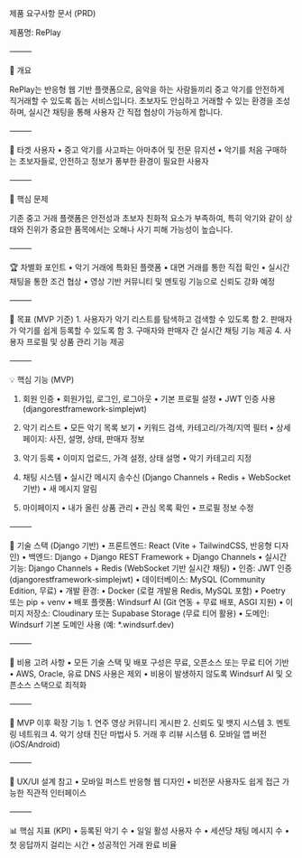 제품 요구사항 문서 (PRD)

제품명: RePlay

⸻

🧭 개요

RePlay는 반응형 웹 기반 플랫폼으로, 음악을 하는 사람들끼리 중고 악기를 안전하게 직거래할 수 있도록 돕는 서비스입니다. 초보자도 안심하고 거래할 수 있는 환경을 조성하며, 실시간 채팅을 통해 사용자 간 직접 협상이 가능하게 합니다.

⸻

🎯 타겟 사용자
• 중고 악기를 사고파는 아마추어 및 전문 뮤지션
• 악기를 처음 구매하는 초보자들로, 안전하고 정보가 풍부한 환경이 필요한 사용자

⸻

🚨 핵심 문제

기존 중고 거래 플랫폼은 안전성과 초보자 친화적 요소가 부족하여, 특히 악기와 같이 상태와 진위가 중요한 품목에서는 오해나 사기 피해 가능성이 높습니다.

⸻

🏆 차별화 포인트
• 악기 거래에 특화된 플랫폼
• 대면 거래를 통한 직접 확인
• 실시간 채팅을 통한 조건 협상
• 영상 기반 커뮤니티 및 멘토링 기능으로 신뢰도 강화 예정

⸻

🎯 목표 (MVP 기준) 1. 사용자가 악기 리스트를 탐색하고 검색할 수 있도록 함 2. 판매자가 악기를 쉽게 등록할 수 있도록 함 3. 구매자와 판매자 간 실시간 채팅 기능 제공 4. 사용자 프로필 및 상품 관리 기능 제공

⸻

💡 핵심 기능 (MVP)

1. 회원 인증
   • 회원가입, 로그인, 로그아웃
   • 기본 프로필 설정
   • JWT 인증 사용 (djangorestframework-simplejwt)

2. 악기 리스트
   • 모든 악기 목록 보기
   • 키워드 검색, 카테고리/가격/지역 필터
   • 상세 페이지: 사진, 설명, 상태, 판매자 정보

3. 악기 등록
   • 이미지 업로드, 가격 설정, 상태 설명
   • 악기 카테고리 지정

4. 채팅 시스템
   • 실시간 메시지 송수신 (Django Channels + Redis + WebSocket 기반)
   • 새 메시지 알림

5. 마이페이지
   • 내가 올린 상품 관리
   • 관심 목록 확인
   • 프로필 정보 수정

⸻

🧰 기술 스택 (Django 기반)
• 프론트엔드: React (Vite + TailwindCSS, 반응형 디자인)
• 백엔드: Django + Django REST Framework + Django Channels
• 실시간 기능: Django Channels + Redis (WebSocket 기반 실시간 채팅)
• 인증: JWT 인증 (djangorestframework-simplejwt)
• 데이터베이스: MySQL (Community Edition, 무료)
• 개발 환경:
• Docker (로컬 개발용 Redis, MySQL 포함)
• Poetry 또는 pip + venv
• 배포 플랫폼: Windsurf AI (Git 연동 + 무료 배포, ASGI 지원)
• 이미지 저장소: Cloudinary 또는 Supabase Storage (무료 티어 활용)
• 도메인: Windsurf 기본 도메인 사용 (예: \*.windsurf.dev)

⸻

💸 비용 고려 사항
• 모든 기술 스택 및 배포 구성은 무료, 오픈소스 또는 무료 티어 기반
• AWS, Oracle, 유료 DNS 사용은 제외
• 비용이 발생하지 않도록 Windsurf AI 및 오픈소스 스택으로 최적화

⸻

🔮 MVP 이후 확장 기능 1. 연주 영상 커뮤니티 게시판 2. 신뢰도 및 뱃지 시스템 3. 멘토링 네트워크 4. 악기 상태 진단 마법사 5. 거래 후 리뷰 시스템 6. 모바일 앱 버전 (iOS/Android)

⸻

🧩 UX/UI 설계 참고
• 모바일 퍼스트 반응형 웹 디자인
• 비전문 사용자도 쉽게 접근 가능한 직관적 인터페이스

⸻

📊 핵심 지표 (KPI)
• 등록된 악기 수
• 일일 활성 사용자 수
• 세션당 채팅 메시지 수
• 첫 응답까지 걸리는 시간
• 성공적인 거래 완료 비율
